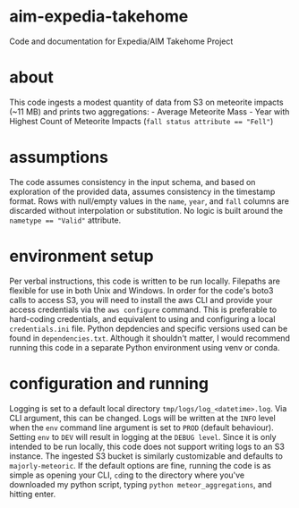 # aim-expedia-takehome

Code and documentation for Expedia/AIM Takehome Project

# about

This code ingests a modest quantity of data from S3 on meteorite impacts (\~11 MB) and prints two aggregations:
	- Average Meteorite Mass
	- Year with Highest Count of Meteorite Impacts (`fall status attribute == "Fell"`)

# assumptions

The code assumes consistency in the input schema, and based on exploration of the provided data, assumes consistency in the timestamp format.
Rows with null/empty values in the `name`, `year`, and `fall` columns are discarded without interpolation or substitution.
No logic is built around the `nametype == "Valid"` attribute.

# environment setup

Per verbal instructions, this code is written to be run locally.
Filepaths are flexible for use in both Unix and Windows.
In order for the code's boto3 calls to access S3, you will need to install the aws CLI and provide your access credentials via the `aws configure` command.
	This is preferable to hard-coding credentials, and equivalent to using and configuring a local `credentials.ini` file.
Python depdencies and specific versions used can be found in `dependencies.txt`.
Although it shouldn't matter, I would recommend running this code in a separate Python environment using venv or conda.

# configuration and running

Logging is set to a default local directory `tmp/logs/log_<datetime>.log`. Via CLI argument, this can be changed.
	Logs will be written at the `INFO` level when the `env` command line argument is set to `PROD` (default behaviour).
	Setting `env` to `DEV` will result in logging at the `DEBUG level`.
	Since it is only intended to be run locally, this code does not support writing logs to an S3 instance.
The ingested S3 bucket is similarly customizable and defaults to `majorly-meteoric`.
If the default options are fine, running the code is as simple as opening your CLI, `cd`ing to the directory where you've downloaded my python script, typing `python meteor_aggregations`, and hitting enter.